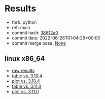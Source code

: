 # Results

- fork: python
- ref: main
- commit hash: [38612a0](https://github.com/python/cpython/commit/38612a0)
- commit date: 2022-06-26T01:04:28+00:00
- commit merge base: [None](https://github.com/python/cpython/commit/None)

## linux x86_64

- [raw results](bm-20220626-linux-x86_64-python-main-3.12.0a1%2B-38612a0.json)
- [table vs. 3.10.4](bm-20220626-linux-x86_64-python-main-3.12.0a1%2B-38612a0-vs-3.10.4.md)
- [plot vs. 3.10.4](bm-20220626-linux-x86_64-python-main-3.12.0a1%2B-38612a0-vs-3.10.4.png)
- [table vs. 3.11.0](bm-20220626-linux-x86_64-python-main-3.12.0a1%2B-38612a0-vs-3.11.0.md)
- [plot vs. 3.11.0](bm-20220626-linux-x86_64-python-main-3.12.0a1%2B-38612a0-vs-3.11.0.png)

